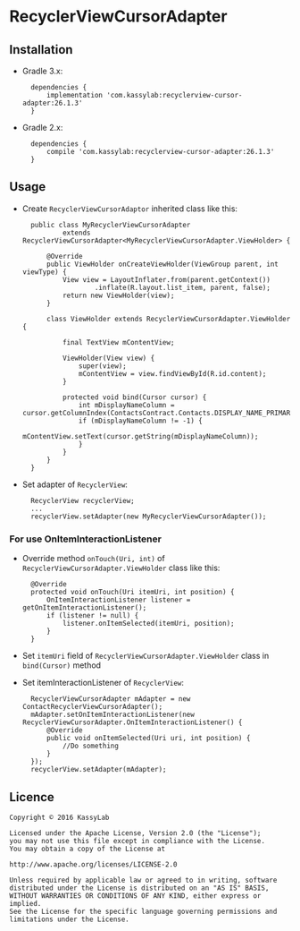 # RecyclerViewCursorAdapter

## Installation

- Gradle 3.x:

		dependencies {
			implementation 'com.kassylab:recyclerview-cursor-adapter:26.1.3'
		}

- Gradle 2.x:

		dependencies {
			compile 'com.kassylab:recyclerview-cursor-adapter:26.1.3'
		}

## Usage

- Create `RecyclerViewCursorAdaptor` inherited class like this:

        public class MyRecyclerViewCursorAdapter
                extends RecyclerViewCursorAdapter<MyRecyclerViewCursorAdapter.ViewHolder> {
            
            @Override
            public ViewHolder onCreateViewHolder(ViewGroup parent, int viewType) {
                View view = LayoutInflater.from(parent.getContext())
                        .inflate(R.layout.list_item, parent, false);
                return new ViewHolder(view);
            }
            
            class ViewHolder extends RecyclerViewCursorAdapter.ViewHolder {
                
                final TextView mContentView;
                
                ViewHolder(View view) {
                    super(view);
                    mContentView = view.findViewById(R.id.content);
                }
                
                protected void bind(Cursor cursor) {
                    int mDisplayNameColumn = cursor.getColumnIndex(ContactsContract.Contacts.DISPLAY_NAME_PRIMARY);
                    if (mDisplayNameColumn != -1) {
                        mContentView.setText(cursor.getString(mDisplayNameColumn));
                    }
                }
            }
        }

- Set adapter of `RecyclerView`: 

        RecyclerView recyclerView;
        ...
        recyclerView.setAdapter(new MyRecyclerViewCursorAdapter());

### For use OnItemInteractionListener

- Override method `onTouch(Uri, int)` of `RecyclerViewCursorAdapter.ViewHolder` class like this:

        @Override
        protected void onTouch(Uri itemUri, int position) {
            OnItemInteractionListener listener = getOnItemInteractionListener();
            if (listener != null) {
                listener.onItemSelected(itemUri, position);
            }
        }
        
- Set `itemUri` field of `RecyclerViewCursorAdapter.ViewHolder` class in `bind(Cursor)` method

- Set itemInteractionListener of `RecyclerView`:

        RecyclerViewCursorAdapter mAdapter = new ContactRecyclerViewCursorAdapter();
        mAdapter.setOnItemInteractionListener(new RecyclerViewCursorAdapter.OnItemInteractionListener() {
            @Override
            public void onItemSelected(Uri uri, int position) {
                //Do something
            }
        });
        recyclerView.setAdapter(mAdapter);


## Licence

	Copyright © 2016 KassyLab

	Licensed under the Apache License, Version 2.0 (the "License");
	you may not use this file except in compliance with the License.
	You may obtain a copy of the License at

	http://www.apache.org/licenses/LICENSE-2.0

	Unless required by applicable law or agreed to in writing, software
	distributed under the License is distributed on an "AS IS" BASIS,
	WITHOUT WARRANTIES OR CONDITIONS OF ANY KIND, either express or 
	implied.
	See the License for the specific language governing permissions and
	limitations under the License.
